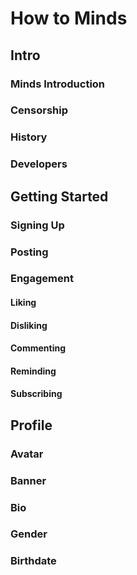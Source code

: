 # How to Minds

## Intro

### Minds Introduction

### Censorship

### History
### Developers
## Getting Started
### Signing Up
### Posting
### Engagement
#### Liking
#### Disliking
#### Commenting
#### Reminding
#### Subscribing
## Profile
### Avatar
### Banner
### Bio
### Gender
### Birthdate
